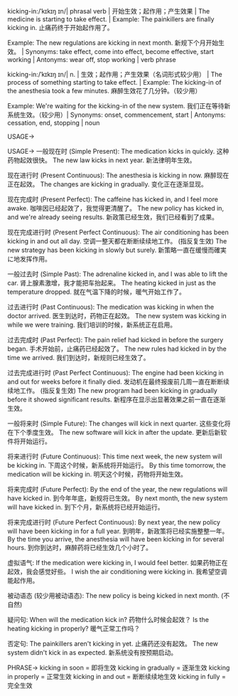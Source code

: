 kicking-in:/ˈkɪkɪŋ ɪn/| phrasal verb | 开始生效；起作用；产生效果 | The medicine is starting to take effect. | Example: The painkillers are finally kicking in. 止痛药终于开始起作用了。

Example:  The new regulations are kicking in next month. 新规下个月开始生效。 | Synonyms: take effect, come into effect, become effective, start working | Antonyms: wear off, stop working | verb phrase

kicking-in:/ˈkɪkɪŋ ɪn/| n. | 生效；起作用；产生效果（名词形式较少用） | The process of something starting to take effect. | Example: The kicking-in of the anesthesia took a few minutes. 麻醉生效花了几分钟。（较少用）

Example: We're waiting for the kicking-in of the new system. 我们正在等待新系统生效。（较少用）| Synonyms:  onset, commencement, start | Antonyms: cessation, end, stopping | noun


USAGE->

USAGE->
一般现在时 (Simple Present):
The medication kicks in quickly.  这种药物起效很快。
The new law kicks in next year. 新法律明年生效。


现在进行时 (Present Continuous):
The anesthesia is kicking in now. 麻醉现在正在起效。
The changes are kicking in gradually. 变化正在逐渐显现。


现在完成时 (Present Perfect):
The caffeine has kicked in, and I feel more awake. 咖啡因已经起效了，我觉得更清醒了。
The new policy has kicked in, and we're already seeing results. 新政策已经生效，我们已经看到了成果。


现在完成进行时 (Present Perfect Continuous):
The air conditioning has been kicking in and out all day. 空调一整天都在断断续续地工作。 (指反复生效)
The new strategy has been kicking in slowly but surely. 新策略一直在缓慢而確実に地发挥作用。


一般过去时 (Simple Past):
The adrenaline kicked in, and I was able to lift the car. 肾上腺素激增，我才能把车抬起来。
The heating kicked in just as the temperature dropped. 就在气温下降的时候，暖气开始工作了。


过去进行时 (Past Continuous):
The medication was kicking in when the doctor arrived. 医生到达时，药物正在起效。
The new system was kicking in while we were training. 我们培训的时候，新系统正在启用。


过去完成时 (Past Perfect):
The pain relief had kicked in before the surgery began. 手术开始前，止痛药已经起效了。
The new rules had kicked in by the time we arrived. 我们到达时，新规则已经生效了。


过去完成进行时 (Past Perfect Continuous):
The engine had been kicking in and out for weeks before it finally died. 发动机在最终报废前几周一直在断断续续地工作。 (指反复生效)
The new program had been kicking in gradually before it showed significant results.  新程序在显示出显著效果之前一直在逐渐生效。


一般将来时 (Simple Future):
The changes will kick in next quarter. 这些变化将在下个季度生效。
The new software will kick in after the update. 更新后新软件将开始运行。


将来进行时 (Future Continuous):
This time next week, the new system will be kicking in. 下周这个时候，新系统将开始运行。
By this time tomorrow, the medication will be kicking in. 明天这个时候，药物将开始生效。


将来完成时 (Future Perfect):
By the end of the year, the new regulations will have kicked in. 到今年年底，新规将已生效。
By next month, the new system will have kicked in. 到下个月，新系统将已经开始运行。


将来完成进行时 (Future Perfect Continuous):
By next year, the new policy will have been kicking in for a full year. 到明年，新政策将已经实施整整一年。
By the time you arrive, the anesthesia will have been kicking in for several hours. 到你到达时，麻醉药将已经生效几个小时了。



虚拟语气:
If the medication were kicking in, I would feel better. 如果药物正在起效，我会感觉好些。
I wish the air conditioning were kicking in. 我希望空调能起作用。


被动语态 (较少用被动语态):
The new policy is being kicked in next month. (不自然)


疑问句:
When will the medication kick in?  药物什么时候会起效？
Is the heating kicking in properly? 暖气正常工作吗？


否定句:
The painkillers aren't kicking in yet. 止痛药还没有起效。
The new system didn't kick in as expected. 新系统没有按预期启动。



PHRASE->
kicking in soon = 即将生效
kicking in gradually = 逐渐生效
kicking in properly = 正常生效
kicking in and out = 断断续续地生效
kicking in fully = 完全生效

